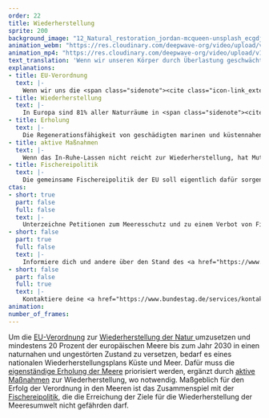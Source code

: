 ```yaml
---
order: 22
title: Wiederherstellung
sprite: 200
background_image: "12_Natural_restoration_jordan-mcqueen-unsplash_ecgdjf_xrihxn.jpg"
animation_webm: "https://res.cloudinary.com/deepwave-org/video/upload/v1722432465/mo22_hvce8p.webm"
animation_mp4: "https://res.cloudinary.com/deepwave-org/video/upload/v1721820678/mo22_oqatfw.mp4"
text_translation: 'Wenn wir unseren Körper durch Überlastung geschwächt haben, schicken wir ihn nicht noch zusätzlich auf einen Marathonlauf, sondern verordnen ihm Ruhe und bieten ihm Schutz, damit er sich erholen und selbst heilen kann.'
explanations:
- title: EU-Verordnung
  text: |-
    Wenn wir uns die <span class="sidenote"><cite class="icon-link_external"><a href="https://ourworldindata.org/sdgs/life-below-water" target="_blank" rel="noopener">Interaktive Visualisierung des Fortschritts für jedes der 17 nachhaltigen Entwicklungsziele bei Our World in Data</a></cite><span>Fortschritte</span></span> ansehen, die die Welt bisher in Richtung des <span class="expander"><span class="trigger">SDG14.2</span><span class="info"><a href="https://17ziele.de/ziele/14.html" target="_blank">Sustainable Development Goal 14</a>: Leben unter Wasser, Unterziel 2: Schutz und Wiederherstellung von Ökosystemen</span></span> gemacht hat, sehen wir nichts. Ein großer Durchbruch war in Reichweite: Im Februar 2024 hat das EU-Parlament für das Nature <span class="sidenote"><cite class="icon-link_external"><a href="https://www.nabu.de/natur-und-landschaft/naturschutz/europa/33254.html" target="_blank" rel="noopener">Das Renaturierungsgesetz erklärt vom NABU</a></cite><span>Restoration Law</span></span> zur Wiederherstellung geschädigter Ökosysteme gestimmt. Aber auf den letzten Metern, als es nur noch um die Zustimmung der Mitgliedstaaten ging – eigentlich eine bloße Formsache – hat ein bestimmtes, populistisch regiertes Land die knappe Mehrheit, die an sich schon ein Armutszeugnis für die EU ist, in eine knappe Minderheit <span class="sidenote"><cite class="icon-link_external"><a href="https://www.theguardian.com/world/2024/mar/25/eu-nature-restoration-laws-in-balance-as-member-states-withdraw-support" target="_blank" rel="noopener">"EU nature restoration laws face collapse as member states withdraw support" / The Guardian</a></cite><span>gekippt</span></span>. Wirksame Meeres-, Natur- und Klimaschutzpolitik, die dringendste Politik, die wir brauchen, steht auf so wackeligen Füßen wie lange nicht. Sie braucht die Unterstützung von jedem von uns.
- title: Wiederherstellung
  text: |-
    In Europa sind 81% aller Naturräume in <span class="sidenote"><cite class="icon-link_external"><a href="https://www.eea.europa.eu/en/topics/at-a-glance/nature/state-of-nature-in-europe-a-health-check/habitats-and-species-latest-status-and-trends" target="_blank" rel="noopener">"Habitats and Species: Latest status and trends" / European Environment Agency</a></cite><span>schlechtem Zustand</span></span>. Wir müssen aufhören, sie weiter zu zerstören, klar, das ist das, was man unter Naturschutz versteht, aber das reicht nicht: Um die Lebensräume dauerhaft zu erhalten, müssen die Schäden, die wir bereits angerichtet haben, repariert werden. Nicht provisorisch geflickt, sondern wirklich geheilt.
- title: Erholung
  text: |-
    Die Regenerationsfähigkeit von geschädigten marinen und küstennahen Ökosystemen ist oft <span class="sidenote"><cite class="icon-link_external"><a href="https://www.nationalgeographic.com/magazine/article/once-devastated-these-pacific-reefs-have-seen-an-amazing-rebirth-feature" target="_blank" rel="noopener">"Once devastated, these Pacific reefs have seen an amazing rebirth" / National Geographic</a></cite><span>beträchtlich</span></span> – wenn wir diese Lebensräume konsequent in Ruhe lassen. Die Idee, bestimmte Seegebiete gezielt vor menschlicher Nutzung zu schützen, um langfristig den Wert zu erhalten, die sie auch für uns Menschen haben, ist <span class="sidenote"><cite class="icon-link_external"><a href="https://reasonstobecheerful.world/rahui-marine-conservation-french-polynesia/" target="_blank" rel="noopener">"Rāhui and the Ancient Art of Marine Conservation" / Reasons to be Cheerful</a></cite><span>sehr viel weniger neu</span></span>, als wir allgemeinhin annehmen.
- title: aktive Maßnahmen
  text: |-
    Wenn das In-Ruhe-Lassen nicht reicht zur Wiederherstellung, hat Mutter Natur die besten Ideen: Sogenannte <span class="expander"><span class="trigger"><span class="sidenote"><cite class="icon-link_external"><a href="https://www.youtube.com/watch?v=4-unUVfAwsQ" target="_blank" rel="noopener">Animationsfilm "What are nature-based solutions to climate change?" von der Nature-based Solutions Initiative</a></cite><span>naturbasierte</span></span> Lösungen</span><span class="info">als da wären im und am Meer: Bewahren und Wiederaufforsten von Mangrovenwäldern und Seegraswiesen, Neuansiedlung und Pflege von Korallenriffen</span></span>, arbeiten mit der <span class="sidenote"><cite class="icon-link_external"><a href="https://casestudies.naturebasedsolutionsinitiative.org/case-search" target="_blank" rel="noopener">Best-Practice-Weltkarte naturbasierte Lösungen / Nature-based Solutions Initiative der Oxford University</a></cite><span>Natur auf Augenhöhe</span></span> <span class="expander"><span class="trigger">zusammen.</span><span class="info">als da wären im und am Meer: Bewahren und Wiederaufforsten von Mangrovenwäldern und Seegraswiesen, Neuansiedlung und Pflege von Korallenriffen</span></span> Nicht nur unterstützen sie die Heilung geschädigter Ökosysteme, sondern sie vermehren die Artenvielfalt, helfen, die katastrophalen Folgen der Erderhitzung abzumildern, schöpfen wirtschaftlichen, kulturellen und gesundheitlichen Wert und binden – <span class="sidenote"><cite class="icon-link_external"><a href="https://www.thebluecarboninitiative.org/about-blue-carbon" target="_blank" rel="noopener">"What is Blue Carbon" / Blue Carbon Initiative</a></cite><span>gerade</span></span> auf See und an Küsten – <span class="sidenote"><cite class="icon-link_external"><a href="https://www.carbonbrief.org/qa-can-nature-based-solutions-help-address-climate-change/#co2saved+" target="_blank" rel="noopener">Q&A zu naturbasierten Lösungen bei Carbon Brief</a></cite><span>immense Mengen</span></span> an CO2. Dabei sind sie effizienter, kostengünstiger und freier von Kollateralschäden, als viele der technologischen Wundermaschinen (Carbon Capture and Storage! Geo-Engineering!), die für die Rettung der Welt diskutiert werden.
- title: Fischereipolitik
  text: |-
    Die gemeinsame Fischereipolitik der EU soll eigentlich dafür sorgen, dass unsere Meere nicht <span class="sidenote"><cite class="icon-link_external"><a href="https://www.google.com/url?q=https://www.deepwave.org/kein-fisch-meer-deutsche-umwelthilfe-our-fish-und-deepwave-fordern-ein-ende-der-ueberfischung-zum-welttag-der-meere/&sa=D&source=docs&ust=1708477581753908&usg=AOvVaw170zPGu56511cHcQwrbRb3" target="_blank" rel="noopener">Kein Fisch Meer: Deutsche Umwelthilfe, Our Fish und DEEPWAVE fordern ein Ende der Überfischung zum Welttag der Meere</a></cite><span>leer</span></span> gefischt werden. Dafür bekommt sie Empfehlungen aus der <span class="expander"><span class="trigger">Wissenschaft.</span><span class="info">z.B. den MSY (Maximum sustainable yield), den maximalen “Ertrag”, den man alljährlich und auf lange Sicht einer Fischpopulation wegfischen kann, ohne sie auszurotten.</span></span> Allerdings … Aufgabe 1: Wenn 100 Quokkas auf einer Insel leben und ein Paar erwachsener, also mind. 2 Jahre alter Quokkas jedes Jahr 4 Quokkababys zeugt, wie viele Quokkas darf man dann maximal jagen, ohne sie auszulöschen? Ein Tipp, die Antwortet lautet nicht: a) alle b) mehr als die Wissenschaft empfiehlt.
ctas:
- short: true
  part: false
  full: false
  text: |-
    Unterzeichne Petitionen zum Meeresschutz und zu einem Verbot von Fischfang in Meeresschutzgebieten, zum Beispiel <a href="https://www.peta.de/kampagnen/meeresschutzgebiete/" target="_blank">diese hier.</a>
- short: false
  part: true
  full: false
  text: |-
    Informiere dich und andere über den Stand des <a href="https://www.nabu.de/news/2024/06/35063.html" target="_blank">Renaturierungsgesetztes der EU</a>
- short: false
  part: false
  full: true
  text: |-
    Kontaktiere deine <a href="https://www.bundestag.de/services/kontakt" target="_blank">Abgeordneten</a> und informiere sie über die Sorgen und Wünsche der Wähler:innen.
animation:
number_of_frames:
---
```

Um die [EU-Verordnung](# "EU-Verordnung") zur [Wiederherstellung der Natur ](# "Wiederherstellung")umzusetzen und mindestens 20 Prozent der europäischen Meere bis zum Jahr 2030 in einen naturnahen und ungestörten Zustand zu versetzen, bedarf es eines nationalen Wiederherstellungsplans Küste und Meer. Dafür muss die [eigenständige Erholung der Meere](# "Erholung") priorisiert werden, ergänzt durch [aktive Maßnahmen](# "aktive Maßnahmen") zur Wiederherstellung, wo notwendig. Maßgeblich für den Erfolg der Verordnung in den Meeren ist das Zusammenspiel mit der [Fischereipolitik](# "Fischereipolitik"), die die Erreichung der Ziele für die Wiederherstellung der Meeresumwelt nicht gefährden darf.